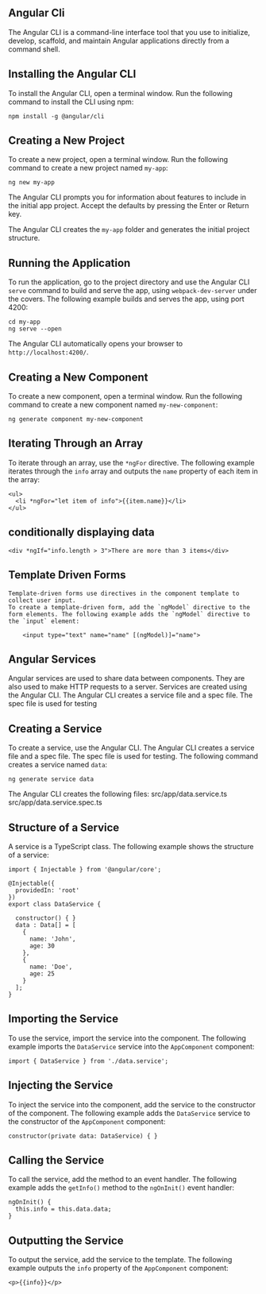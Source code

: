 ## Angular Cli
The Angular CLI is a command-line interface tool that you use to initialize, develop, scaffold, and maintain Angular applications directly from a command shell.

## Installing the Angular CLI
To install the Angular CLI, open a terminal window. Run the following command to install the CLI using npm:

    npm install -g @angular/cli

## Creating a New Project
To create a new project, open a terminal window. Run the following command to create a new project named `my-app`:

    ng new my-app

The Angular CLI prompts you for information about features to include in the initial app project. Accept the defaults by pressing the Enter or Return key.

The Angular CLI creates the `my-app` folder and generates the initial project structure.

## Running the Application
To run the application, go to the project directory and use the Angular CLI `serve` command to build and serve the app, using `webpack-dev-server` under the covers. The following example builds and serves the app, using port 4200:

    cd my-app
    ng serve --open

The Angular CLI automatically opens your browser to `http://localhost:4200/`.

## Creating a New Component
To create a new component, open a terminal window. Run the following command to create a new component named `my-new-component`:

    ng generate component my-new-component

## Iterating Through an Array
To iterate through an array, use the `*ngFor` directive. The following example iterates through the `info` array and outputs the `name` property of each item in the array:

    <ul>
      <li *ngFor="let item of info">{{item.name}}</li>
    </ul>

## conditionally displaying data

    <div *ngIf="info.length > 3">There are more than 3 items</div>

## Template Driven Forms
    Template-driven forms use directives in the component template to collect user input. 
    To create a template-driven form, add the `ngModel` directive to the form elements. The following example adds the `ngModel` directive to the `input` element:

        <input type="text" name="name" [(ngModel)]="name">
    
## Angular Services
Angular services are used to share data between components. They are also used to make HTTP requests to a server. Services are created using the Angular CLI. The Angular CLI creates a service file and a spec file. The spec file is used for testing

## Creating a Service
To create a service, use the Angular CLI. The Angular CLI creates a service file and a spec file. The spec file is used for testing. The following command creates a service named `data`:

    ng generate service data

The Angular CLI creates the following files: 
        src/app/data.service.ts
        src/app/data.service.spec.ts

## Structure of a Service
A service is a TypeScript class. The following example shows the structure of a service:

    import { Injectable } from '@angular/core';

    @Injectable({
      providedIn: 'root'
    })
    export class DataService {

      constructor() { }
      data : Data[] = [
        {
          name: 'John',
          age: 30
        },
        {
          name: 'Doe',
          age: 25
        }
      ];
    }


## Importing the Service
To use the service, import the service into the component. The following example imports the `DataService` service into the `AppComponent` component:

    import { DataService } from './data.service';

## Injecting the Service
To inject the service into the component, add the service to the constructor of the component. The following example adds the `DataService` service to the constructor of the `AppComponent` component:

    constructor(private data: DataService) { }

## Calling the Service
To call the service, add the method to an event handler. The following example adds the `getInfo()` method to the `ngOnInit()` event handler:

    ngOnInit() {
      this.info = this.data.data;
    }

## Outputting the Service
To output the service, add the service to the template. The following example outputs the `info` property of the `AppComponent` component:

    <p>{{info}}</p>